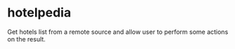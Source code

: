 # hotelpedia
Get hotels list from a remote source and allow user to perform some actions on the result.

